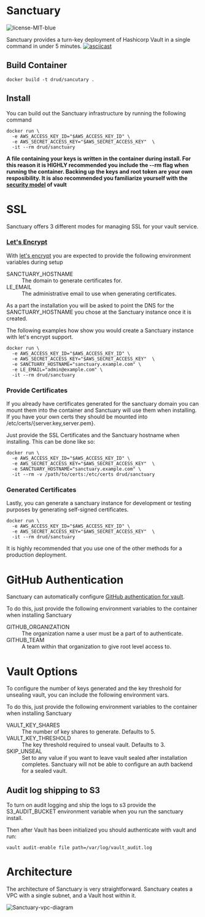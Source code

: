 # Sanctuary

![license-MIT-blue](https://img.shields.io/badge/license-MIT-blue.svg)

Sanctuary provides a turn-key deployment of Hashicorp Vault in a single command in under 5 minutes.
[![asciicast](https://asciinema.org/a/8fj1sbhhnj7szngiy62yrmedb.png)](https://asciinema.org/a/8fj1sbhhnj7szngiy62yrmedb)


## Build Container
```
docker build -t drud/sancutary .
```

## Install
You can build out the Sanctuary infrastructure by running the following command
```
docker run \
  -e AWS_ACCESS_KEY_ID="$AWS_ACCESS_KEY_ID" \
  -e AWS_SECRET_ACCESS_KEY="$AWS_SECRET_ACCESS_KEY"  \
  -it --rm drud/sanctuary
```

**A file containing your keys is written in the container during install. For this reason
it is HIGHLY recommended you include the --rm flag when running the container. Backing up the keys
and root token are your own resposibility. It is also recommended you familiarize yourself
with the [security model](https://www.vaultproject.io/docs/internals/security.html) of vault**

# SSL

Sanctuary offers 3 different modes for managing SSL for your vault service.

### [Let's Encrypt](https://letsencrypt.org/)
With [let's encrypt](https://letsencrypt.org/) you are expected to provide the following environment variables
during setup

<dl>
  <dt>SANCTUARY_HOSTNAME</dt>
  <dd>The domain to generate certificates for.</dd>
  <dt>LE_EMAIL</dt>
  <dd>The administrative email to use when generating certificates.</dd>
</dl>

As a part the installation you will be asked to point the DNS for the SANCTUARY_HOSTNAME you chose
at the Sanctuary instance once it is created.

The following examples how show you would create a Sanctuary instance with let's encrypt
support.

```
docker run \
  -e AWS_ACCESS_KEY_ID="$AWS_ACCESS_KEY_ID" \
  -e AWS_SECRET_ACCESS_KEY="$AWS_SECRET_ACCESS_KEY"  \
  -e SANCTUARY_HOSTNAME="sanctuary.example.com" \
  -e LE_EMAIL="admin@example.com" \
  -it --rm drud/sanctuary
```

### Provide Certificates

If you already have certificates generated for the sanctuary domain you can mount them
into the container and Sanctuary will use them when installing. If you have your own certs they should be mounted into /etc/certs/{server.key,server.pem}.

Just provide the SSL Certificates and the Sanctuary hostname when installing. This can be done like so:

```
docker run \
  -e AWS_ACCESS_KEY_ID="$AWS_ACCESS_KEY_ID" \
  -e AWS_SECRET_ACCESS_KEY="$AWS_SECRET_ACCESS_KEY"  \
  -e SANCTUARY_HOSTNAME="sanctuary.example.com" \
  -it --rm -v /path/to/certs:/etc/certs drud/sanctuary
```


### Generated Certificates

Lastly, you can generate a sanctuary instance for development or testing purposes by generating self-signed certificates.

```
docker run \
  -e AWS_ACCESS_KEY_ID="$AWS_ACCESS_KEY_ID" \
  -e AWS_SECRET_ACCESS_KEY="$AWS_SECRET_ACCESS_KEY"  \
  -it --rm drud/sanctuary
```

It is highly recommended that you use one of the other methods for a production deployment.

# GitHub Authentication
Sanctuary can automatically configure [GitHub authentication for vault](https://www.vaultproject.io/docs/auth/github.html).

To do this, just provide the following environment variables to the container when installing Sanctuary

<dl>
  <dt>GITHUB_ORGANIZATION</dt>
  <dd>The organization name a user must be a part of to authenticate.</dd>
  <dt>GITHUB_TEAM</dt>
  <dd>A team within that organization to give root level access to.</dd>
</dl>

# Vault Options
To configure the number of keys generated and the key threshold for unsealing vault, you can
include the following environment vars.

To do this, just provide the following environment variables to the container when installing Sanctuary

<dl>
  <dt>VAULT_KEY_SHARES</dt>
  <dd>The number of key shares to generate. Defaults to 5.</dd>
  <dt>VAULT_KEY_THRESHOLD</dt>
  <dd>The key threshold required to unseal vault. Defaults to 3.</dd>
  <dt>SKIP_UNSEAL</dt>
  <dd>Set to any value if you want to leave vault sealed after installation completes. Sanctuary
  will not be able to configure an auth backend for a sealed vault.</dd>
</dl>

## Audit log shipping to S3

To turn on audit logging and ship the logs to s3 provide the S3_AUDIT_BUCKET environment
variable when you run the sanctuary install.

Then after Vault has been initialized you should authenticate with vault and run:

```
vault audit-enable file path=/var/log/vault_audit.log
```

# Architecture

The architecture of Sanctuary is very straightforward. Sanctuary ceates a VPC with a single subnet, and a Vault host within it.

![Sanctuary-vpc-diagram](img/sanctuary.png)
